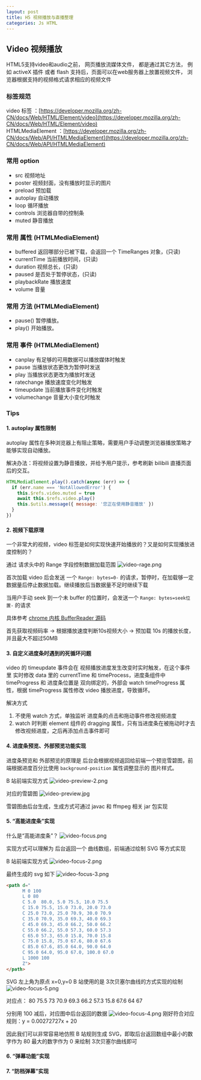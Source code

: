 ```yaml
---
layout: post
title: H5 视频播放与直播整理
categories: Js HTML
---
```


## Video 视频播放

HTML5支持video和audio之前， 网页播放流媒体文件， 都是通过其它方法， 例如 activeX 插件 或者 flash
支持后，页面可以在web服务器上放置视频文件， 浏览器根据支持的视频格式请求相应的视频文件

### 标签规范
video 标签 ：[https://developer.mozilla.org/zh-CN/docs/Web/HTML/Element/video](https://developer.mozilla.org/zh-CN/docs/Web/HTML/Element/video)   
HTMLMediaElement ：[https://developer.mozilla.org/zh-CN/docs/Web/API/HTMLMediaElement](https://developer.mozilla.org/zh-CN/docs/Web/API/HTMLMediaElement)   

### 常用 option
* src 视频地址
* poster 视频封面，没有播放时显示的图片
* preload 预加载
* autoplay 自动播放
* loop 循环播放
* controls 浏览器自带的控制条
* muted 静音播放

### 常用 属性 (HTMLMediaElement)
* buffered 返回哪部分已被下载，会返回一个 TimeRanges 对象，(只读)
* currentTime 当前播放时间，(只读)
* duration 视频总长，(只读)
* paused 是否处于暂停状态，(只读)
* playbackRate 播放速度
* volume 音量

### 常用 方法  (HTMLMediaElement)
* pause() 暂停播放。
* play() 开始播放。

### 常用 事件 (HTMLMediaElement)
* canplay 有足够的可用数据可以播放媒体时触发
* pause	当播放状态更改为暂停时发送
* play 当播放状态更改为播放时发送
* ratechange 播放速度变化时触发
* timeupdate 当前播放事件变化时触发
* volumechange 音量大小变化时触发

### Tips
#### 1. autoplay 属性限制
autoplay 属性在多种浏览器上有阻止策略，需要用户手动调整浏览器播放策略才能够实现自动播放。

解决办法：将视频设置为静音播放，并给予用户提示，参考刷新 bilibili 直播页面后的交互。

```js
HTMLMediaElement.play().catch(async (err) => {
  if (err.name === 'NotAllowedError') {
    this.$refs.video.muted = true
    await this.$refs.video.play()
    this.$utils.message({ message: '您正在使用静音播放' })
  }
})
```
#### 2. 视频下载原理

一个非常大的视频，video 标签是如何实现快速开始播放的？又是如何实现播放进度控制的？

通过 请求头中的 Range 字段控制数据加载范围
![video-rage.png](https://geminate.github.io/assets/images/2020/video-rage.png)

首次加载 video 后会发送 一个 `Range: bytes=0-`  的请求，暂停时，在加载够一定数据量后停止数据加载。继续播放后当数据量不足时继续下载

当用户手动 seek 到一个未 buffer 的位置时，会发送一个 `Range: bytes=seek位置-` 的请求

具体参考 [chrome 内核 BufferReader 源码](https://source.chromium.org/chromium/chromium/src/+/master:media/blink/multibuffer_data_source.cc?originalUrl=https:%2F%2Fcs.chromium.org%2Fchromium%2Fsrc%2Fmedia%2Fblink%2Fmultibuffer_data_source.cc)    

首先获取视频码率 -> 根据播放速度判断10s视频大小 -> 预加载 10s 的播放长度，并且最大不超过50MB

#### 3. 自定义进度条时遇到的死循环问题

video 的 timeupdate 事件会在 视频播放进度发生改变时实时触发，在这个事件里 实时修改 data 里的 currentTime 和 timeProcess，进度条组件中 timeProgress 和 进度条位置是 双向绑定的，外部会 watch timeProgress 属性，根据 timeProgress 属性修改 video 播放进度，导致循环。

解决方式
1. 不使用 watch 方式，单独监听 进度条的点击和拖动事件修改视频进度
2. watch 时判断 element 组件的 dragging 属性，只有当进度条在被拖动时才去修改视频进度，之后再添加点击事件即可 

#### 4. 进度条预览、外部预览功能实现

进度条预览和 外部预览的原理是 后台会根据视频返回给前端一个预览雪碧图，前端根据进度百分比使用 `background-position` 属性调整显示的 图片样式。

B 站前端实现方式
![video-preview-2.png](https://geminate.github.io/assets/images/2020/video-preview-2.png)

对应的雪碧图
![video-preview.jpg](https://geminate.github.io/assets/images/2020/video-preview.jpg)

雪碧图由后台生成，生成方式可通过 javac 和 ffmpeg 相关 jar 包实现

#### 5. “高能进度条”实现

什么是“高能进度条”？
![video-focus.png](https://geminate.github.io/assets/images/2020/video-focus.png)

实现方式可以理解为 后台返回一个 曲线数组，前端通过绘制 SVG 等方式实现

B 站前端实现方式
![video-focus-2.png](https://geminate.github.io/assets/images/2020/video-focus-2.png)

最终生成的 svg 如下
![video-focus-3.png](https://geminate.github.io/assets/images/2020/video-focus-3.png)

```html
<path d="
      M 0 100
      L 0 80
      C 5.0  80.0, 5.0 75.5, 10.0 75.5
      C 15.0 75.5, 15.0 73.0, 20.0 73.0
      C 25.0 73.0, 25.0 70.9, 30.0 70.9
      C 35.0 70.9, 35.0 69.3, 40.0 69.3
      C 45.0 69.3, 45.0 66.2, 50.0 66.2
      C 55.0 66.2, 55.0 57.3, 60.0 57.3
      C 65.0 57.3, 65.0 15.8, 70.0 15.8
      C 75.0 15.8, 75.0 67.6, 80.0 67.6
      C 85.0 67.6, 85.0 64.0, 90.0 64.0
      C 95.0 64.0, 95.0 67.0, 100.0 67.0
      L 1000 100
      Z">
</path>
```
SVG 左上角为原点 x=0,y=0 B 站使用的是 3次贝塞尔曲线的方式实现的绘制
![video-focus-5.png](https://geminate.github.io/assets/images/2020/video-focus-5.png)

对应点：
80 75.5 73 70.9 69.3 66.2 57.3 15.8 67.6 64 67

分别用 100 减后，对应图中后台返回的数据
![video-focus-4.png](https://geminate.github.io/assets/images/2020/video-focus-4.png)
刚好符合对应规则：y = 0.00272727x + 20

因此我们可以非常容易地仿照 B 站规则生成 SVG，即取后台返回数组中最小的数字作为 80 最大的数字作为 0 来绘制 3次贝塞尔曲线即可

#### 6. “弹幕功能”实现

#### 7. “防档弹幕”实现
